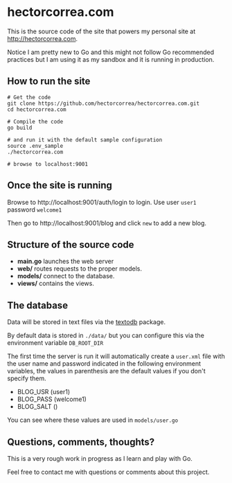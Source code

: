 hectorcorrea.com
================
This is the source code of the site that powers my personal site at http://hectorcorrea.com.

Notice I am pretty new to Go and this might not follow Go recommended
practices but I am using it as my sandbox and it is running in production.

How to run the site
------------

```
# Get the code
git clone https://github.com/hectorcorrea/hectorcorrea.com.git
cd hectorcorrea.com

# Compile the code
go build  

# and run it with the default sample configuration
source .env_sample
./hectorcorrea.com

# browse to localhost:9001
```

Once the site is running
--------
Browse to http://localhost:9001/auth/login to login. Use user `user1` password
`welcome1`

Then go to http://localhost:9001/blog and click `new` to add a new blog.



Structure of the source code
----------------------------
* **main.go** launches the web server
* **web/** routes requests to the proper models.
* **models/** connect to the database.
* **views/** contains the views.


The database
--------------
Data will be stored in text files via the [textodb](https://github.com/hectorcorrea/textodb) package.

By default data is stored in `./data/` but you can configure this via the environment variable `DB_ROOT_DIR`

The first time the server is run it will automatically create a `user.xml` file with the user name and password indicated in the following environment variables, the values in parenthesis are the default values if you don't specify them.

* BLOG_USR (user1)
* BLOG_PASS (welcome1)
* BLOG_SALT ()

You can see where these values are used in `models/user.go`


Questions, comments, thoughts?
------------------------------
This is a very rough work in progress as I learn and play with Go.

Feel free to contact me with questions or comments about this project.
